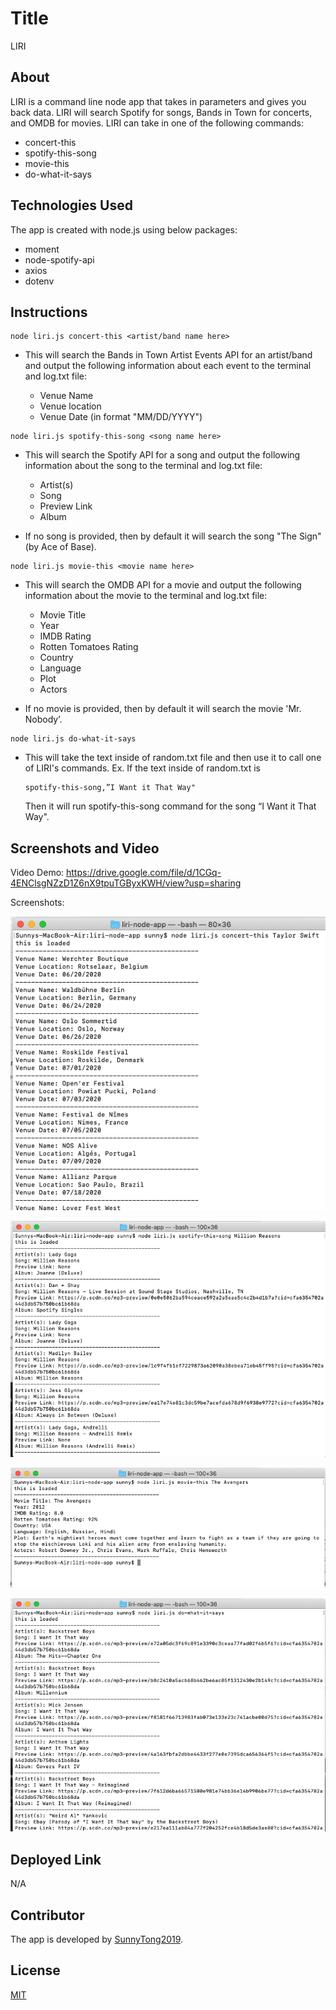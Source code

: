 # Title
LIRI


## About
LIRI is a command line node app that takes in parameters and gives you back data.
LIRI will search Spotify for songs, Bands in Town for concerts, and OMDB for movies.
LIRI can take in one of the following commands:
 * concert-this
 * spotify-this-song
 * movie-this
 * do-what-it-says


## Technologies Used 
The app is created with node.js using below packages:
 * moment
 * node-spotify-api
 * axios
 * dotenv


## Instructions 
```
node liri.js concert-this <artist/band name here>
```
 * This will search the Bands in Town Artist Events API for an artist/band and output the following information about each event to the terminal and log.txt file:

   * Venue Name
   * Venue location
   * Venue Date (in format "MM/DD/YYYY")
 

```
node liri.js spotify-this-song <song name here>
```
 * This will search the Spotify API for a song and output the following information about the song to the terminal and log.txt file:

   * Artist(s)
   * Song
   * Preview Link
   * Album

 * If no song is provided, then by default it will search the song "The Sign" (by Ace of Base).


```
node liri.js movie-this <movie name here>
```
 * This will search the OMDB API for a movie and output the following information about the movie to the terminal and log.txt file:

   * Movie Title
   * Year    
   * IMDB Rating
   * Rotten Tomatoes Rating 
   * Country 
   * Language 
   * Plot 
   * Actors 

 * If no movie is provided, then by default it will search the movie 'Mr. Nobody’.


```
node liri.js do-what-it-says
```
 * This will take the text inside of random.txt file and then use it to call one of LIRI's commands. 
   Ex. If the text inside of random.txt is 

   ```
   spotify-this-song,”I Want it That Way" 
   ```

   Then it will run spotify-this-song command for the song “I Want it That Way".


## Screenshots and Video
Video Demo: https://drive.google.com/file/d/1CGq-4ENClsgNZzD1Z6nX9tpuTGByxKWH/view?usp=sharing

Screenshots:    

![concert-this](images/concert-this.png)

![spotify-this-song](images/spotify-this-song.png)

![movie-this](images/movie-this.png)

![do-what-it-says](images/do-what-it-says.png)


## Deployed Link
N/A


## Contributor
The app is developed by [SunnyTong2019](https://github.com/SunnyTong2019).


## License
[MIT](https://choosealicense.com/licenses/mit/)